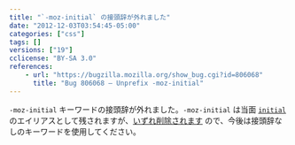 ```yaml
---
title: "`-moz-initial` の接頭辞が外れました"
date: "2012-12-03T03:54:45-05:00"
categories: ["css"]
tags: []
versions: ["19"]
cclicense: "BY-SA 3.0"
references:
    - url: "https://bugzilla.mozilla.org/show_bug.cgi?id=806068"
      title: "Bug 806068 – Unprefix -moz-initial"
---
```

`-moz-initial` キーワードの接頭辞が外れました。`-moz-initial` は当面 [`initial`](https://developer.mozilla.org/docs/CSS/initial) のエイリアスとして残されますが、[いずれ削除されます](https://bugzilla.mozilla.org/show_bug.cgi?id=807184) ので、今後は接頭辞なしのキーワードを使用してください。
